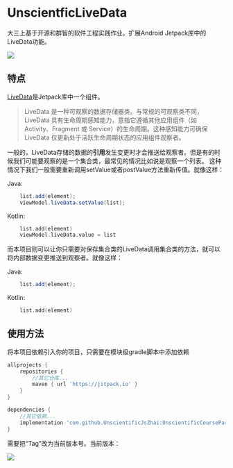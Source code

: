 # UnscientficLiveData

大三上基于开源和群智的软件工程实践作业。扩展Android Jetpack库中的LiveData功能。

[![](https://jitpack.io/v/UnscientificJsZhai/UnscientficLiveData.svg)](https://jitpack.io/#UnscientificJsZhai/UnscientficLiveData)

## 特点

[LiveData](https://developer.android.google.cn/topic/libraries/architecture/livedata?hl=zh_cn)是Jetpack库中一个组件。

> LiveData 是一种可观察的数据存储器类。与常规的可观察类不同，LiveData 具有生命周期感知能力，意指它遵循其他应用组件（如 Activity、Fragment 或 Service）的生命周期。这种感知能力可确保 LiveData 仅更新处于活跃生命周期状态的应用组件观察者。

一般的，LiveData存储的数据的**引用**发生变更时才会推送给观察者。但是有的时候我们可能要观察的是一个集合类，最常见的情况比如说是观察一个列表。
这种情况下我们一般需要重新调用setValue或者postValue方法重新传值。就像这样：

Java:
```java
    list.add(element);
    viewModel.liveData.setValue(list);
```

Kotlin:
```kotlin
    list.add(element)
    viewModel.liveData.value = list
```

而本项目则可以让你只需要对保存集合类的LiveData调用集合类的方法，就可以将内部数据变更推送到观察者。就像这样：

Java:
```java
    list.add(element);
```

Kotlin:
```kotlin
    list.add(element)
```

## 使用方法

将本项目依赖引入你的项目，只需要在模块级gradle脚本中添加依赖

```groovy
allprojects {
    repositories {
        //其它仓库...
        maven { url 'https://jitpack.io' }
    }
}

dependencies {
    //其它依赖...
    implementation 'com.github.UnscientificJsZhai:UnscientificCourseParser:Tag'
}
```

需要把“Tag”改为当前版本号。当前版本：

[![](https://jitpack.io/v/UnscientificJsZhai/UnscientficLiveData.svg)](https://jitpack.io/#UnscientificJsZhai/UnscientficLiveData)

